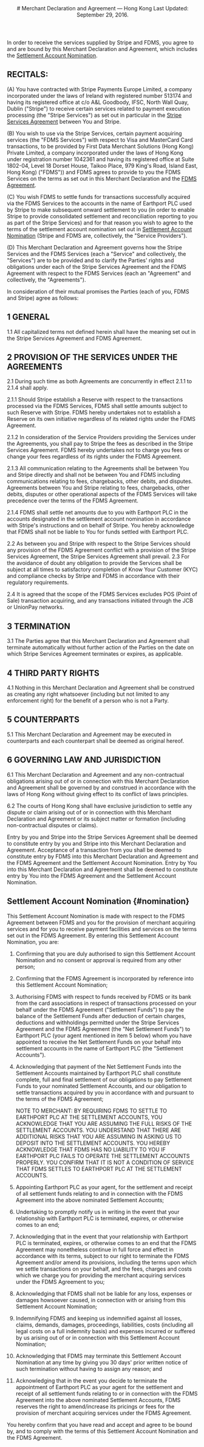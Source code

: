 <header id="tos">
# Merchant Declaration and Agreement &mdash;  Hong Kong
Last Updated: September 29, 2016. 
</header>

<section>

In order to receive the services supplied by Stripe and FDMS, you agree to and are bound by this Merchant Declaration and Agreement, which includes the [Settlement Account Nomination](#nomination).

## RECITALS:

(A) You have contracted with Stripe Payments Europe Limited, a company incorporated under the laws of Ireland with registered number 513174 and having its registered office at c/o A&L Goodbody, IFSC, North Wall Quay, Dublin ("Stripe") to receive certain services related to payment execution processing (the "Stripe Services") as set out in particular in the [Stripe Services Agreement](https://stripe.com/hk/legal) between You and Stripe.

(B) You wish to use via the Stripe Services, certain payment acquiring services (the "FDMS Services") with respect to Visa and MasterCard Card transactions, to be provided by First Data Merchant Solutions (Hong Kong) Private Limited, a company incorporated under the laws of Hong Kong under registration number 1042361 and having its registered office at Suite 1802-04, Level 18 Dorset House, Taikoo Place, 979 King's Road, Island East, Hong Kong) ("FDMS")) and FDMS agrees to provide to you the FDMS Services on the terms as set out in this Merchant Declaration and the [FDMS Agreement](https://stripe.com/files/legal/FDMS_Agreement.pdf).

(C) You wish FDMS to settle funds for transactions successfully acquired via the FDMS Services to the accounts in the name of Earthport PLC used by Stripe to make subsequent onward settlement to you (in order to enable Stripe to provide consolidated settlement and reconciliation reporting to you as part of the Stripe Services) and for that reason you wish to agree to the terms of the settlement account nomination set out in [Settlement Account Nomination](#nomination) (Stripe and FDMS are, collectively, the "Service Providers").

(D) This Merchant Declaration and Agreement governs how the Stripe Services and the FDMS Services (each a "Service" and collectively, the "Services") are to be provided and to clarify the Parties' rights and obligations under each of the Stripe Services Agreement and the FDMS Agreement with respect to the FDMS Services (each an "Agreement" and collectively, the "Agreements").

In consideration of their mutual promises the Parties (each of you, FDMS and Stripe) agree as follows:

## 1 GENERAL

1.1 All capitalized terms not defined herein shall have the meaning set out in the Stripe Services Agreement and FDMS Agreement.

## 2 PROVISION OF THE SERVICES UNDER THE AGREEMENTS

2.1 During such time as both Agreements are concurrently in effect 2.1.1 to 2.1.4 shall apply.

2.1.1 Should Stripe establish a Reserve with respect to the transactions processed via the FDMS Services, FDMS shall settle amounts subject to such Reserve with Stripe. FDMS hereby undertakes not to establish a Reserve on its own initiative regardless of its related rights under the FDMS Agreement.

2.1.2 In consideration of the Service Providers providing the Services under the Agreements, you shall pay to Stripe the fees as described in the Stripe Services Agreement. FDMS hereby undertakes not to charge you fees or change your fees regardless of its rights under the FDMS Agreement.

2.1.3 All communication relating to the Agreements shall be between You and Stripe directly and shall not be between You and FDMS including communications relating to fees, chargebacks, other debits, and disputes. Agreements between You and Stripe relating to fees, chargebacks, other debits, disputes or other operational aspects of the FDMS Services will take precedence over the terms of the FDMS Agreement.

2.1.4 FDMS shall settle net amounts due to you with Earthport PLC in the accounts designated in the settlement account nomination in accordance with Stripe's instructions and on behalf of Stripe. You hereby acknowledge that FDMS shall not be liable to You for funds settled with Earthport PLC.

2.2 As between you and Stripe with respect to the Stripe Services should any provision of the FDMS Agreement conflict with a provision of the Stripe Services Agreement, the Stripe Services Agreement shall prevail.
2.3 For the avoidance of doubt any obligation to provide the Services shall be subject at all times to satisfactory completion of Know Your Customer (KYC) and compliance checks by Stripe and FDMS in accordance with their regulatory requirements.

2.4 It is agreed that the scope of the FDMS Services excludes POS (Point of Sale) transaction acquiring, and any transactions initiated through the JCB or UnionPay networks.

## 3 TERMINATION

3.1 The Parties agree that this Merchant Declaration and Agreement shall terminate automatically without further action of the Parties on the date on which Stripe Services Agreement terminates or expires, as applicable.

## 4 THIRD PARTY RIGHTS

4.1 Nothing in this Merchant Declaration and Agreement shall be construed as creating any right whatsoever (including but not limited to any enforcement right) for the benefit of a person who is not a Party.

## 5 COUNTERPARTS

5.1 This Merchant Declaration and Agreement may be executed in counterparts and each counterpart shall be deemed as original hereof.

## 6 GOVERNING LAW AND JURISDICTION

6.1 This Merchant Declaration and Agreement and any non-contractual obligations arising out of or in connection with this Merchant Declaration and Agreement shall be governed by and construed in accordance with the laws of Hong Kong without giving effect to its conflict of laws principles.

6.2 The courts of Hong Kong shall have exclusive jurisdiction to settle any dispute or claim arising out of or in connection with this Merchant Declaration and Agreement or its subject matter or formation (including non-contractual disputes or claims).

Entry by you and Stripe into the Stripe Services Agreement shall be deemed to constitute entry by you and Stripe into this Merchant Declaration and Agreement. Acceptance of a transaction from you shall be deemed to constitute entry by FDMS into this Merchant Declaration and Agreement and the FDMS Agreement and the Settlement Account Nomination. Entry by You into this Merchant Declaration and Agreement shall be deemed to constitute entry by You into the FDMS Agreement and the Settlement Account Nomination.

</section>

<section>

# Settlement Account Nomination {#nomination}

This Settlement Account Nomination is made with respect to the FDMS Agreement between FDMS and you for the provision of merchant acquiring services and for you to receive payment facilities and services on the terms set out in the FDMS Agreement. By entering this Settlement Account Nomination, you are:

1. Confirming that you are duly authorised to sign this Settlement Account Nomination and no consent or approval is required from any other person;

2. Confirming that the FDMS Agreement is incorporated by reference into this Settlement Account Nomination;

3. Authorising FDMS with respect to funds received by FDMS or its bank from the card associations in respect of transactions processed on your behalf under the FDMS Agreement ("Settlement Funds") to pay the balance of the Settlement Funds after deduction of certain charges, deductions and withholdings permitted under the Stripe Services Agreement and the FDMS Agreement (the "Net Settlement Funds") to Earthport PLC (your agent mentioned in item 5 below) whom you have appointed to receive the Net Settlement Funds on your behalf into settlement accounts in the name of Earthport PLC (the "Settlement Accounts").

4. Acknowledging that payment of the Net Settlement Funds into the Settlement Accounts maintained by Earthport PLC shall constitute complete, full and final settlement of our obligations to pay Settlement Funds to your nominated Settlement Accounts, and our obligation to settle transactions acquired by you in accordance with and pursuant to the terms of the FDMS Agreement;

    NOTE TO MERCHANT: BY REQUIRING FDMS TO SETTLE TO EARTHPORT PLC AT THE SETTLEMENT ACCOUNTS, YOU ACKNOWLEDGE THAT YOU ARE ASSUMING THE FULL RISKS OF THE SETTLEMENT ACCOUNTS. YOU UNDERSTAND THAT THERE ARE ADDITIONAL RISKS THAT YOU ARE ASSUMING IN ASKING US TO DEPOSIT INTO THE SETTLEMENT ACCOUNTS. YOU HEREBY ACKNOWLEDGE THAT FDMS HAS NO LIABILITY TO YOU IF EARTHPORT PLC FAILS TO OPERATE THE SETTLEMENT ACCOUNTS PROPERLY. YOU CONFIRM THAT IT IS NOT A CONDITION OF SERVICE THAT FDMS SETTLES TO EARTHPORT PLC AT THE SETTLEMENT ACCOUNTS.

5. Appointing Earthport PLC as your agent, for the settlement and receipt of all settlement funds relating to and in connection with the FDMS Agreement into the above nominated Settlement Accounts;

6. Undertaking to promptly notify us in writing in the event that your relationship with Earthport PLC is terminated, expires, or otherwise comes to an end;

7. Acknowledging that in the event that your relationship with Earthport PLC is terminated, expires, or otherwise comes to an end that the FDMS Agreement may nonetheless continue in full force and effect in accordance with its terms, subject to our right to terminate the FDMS Agreement and/or amend its provisions, including the terms upon which we settle transactions on your behalf, and the fees, charges and costs which we charge you for providing the merchant acquiring services under the FDMS Agreement to you;

8. Acknowledging that FDMS shall not be liable for any loss, expenses or damages howsoever caused, in connection with or arising from this Settlement Account Nomination;

9. Indemnifying FDMS and keeping us indemnified against all losses, claims, demands, damages, proceedings, liabilities, costs (including all legal costs on a full indemnity basis) and expenses incurred or suffered by us arising out of or in connection with this Settlement Account Nomination;

10. Acknowledging that FDMS may terminate this Settlement Account Nomination at any time by giving you 30 days' prior written notice of such termination without having to assign any reason; and

11. Acknowledging that in the event you decide to terminate the appointment of Earthport PLC as your agent for the settlement and receipt of all settlement funds relating to or in connection with the FDMS Agreement into the above nominated Settlement Accounts, FDMS reserves the right to amend/increase its pricings or fees for the provision of merchant acquiring services under the FDMS Agreement.

You hereby confirm that you have read and accept and agree to be bound by, and to comply with the terms of this Settlement Account Nomination and the FDMS Agreement.

</section>

